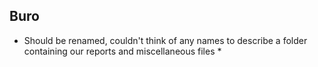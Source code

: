 ## Buro

* Should be renamed, couldn't think of any names to describe a folder containing our reports and miscellaneous files *
